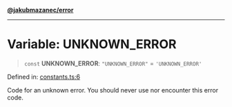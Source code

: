 [**@jakubmazanec/error**](../README.md)

---

# Variable: UNKNOWN_ERROR

> `const` **UNKNOWN_ERROR**: `"UNKNOWN_ERROR"` = `'UNKNOWN_ERROR'`

Defined in:
[constants.ts:6](https://github.com/jakubmazanec/tools/blob/a9ba87d349a220bbed24d161794f90a6ba6009e5/packages/error/source/constants.ts#L6)

Code for an unknown error. You should never use nor encounter this error code.
